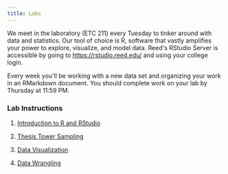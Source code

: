 ```yaml
---
title: Labs
---
```


We meet in the laboratory (ETC 211) every Tuesday to tinker around with data and statistics. Our tool of choice is R, software that vastly amplifies your power to explore, visualize, and model data. Reed's RStudio Server is accessible by going to https://rstudio.reed.edu/ and using your college login.

Every week you'll be working with a new data set and organizing your work in an RMarkdown document. You should complete work on your lab by Thursday at 11:59 PM.

### Lab Instructions

1. [Introduction to R and RStudio](/labs/Intro_R.html)

2. [Thesis Tower Sampling](/handouts/handout-sampling-theses.pdf)

3. [Data Visualization](/labs/DataVisualization_html.html)

4. [Data Wrangling](/labs/data_wrangling.html)




